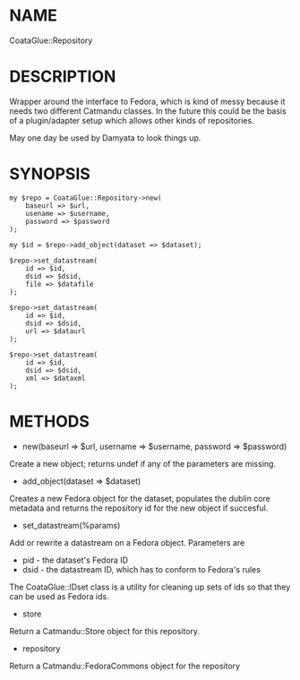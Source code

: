 # NAME

CoataGlue::Repository

# DESCRIPTION

Wrapper around the interface to Fedora, which is kind of messy
because it needs two different Catmandu classes. In the future
this could be the basis of a plugin/adapter setup which allows
other kinds of repositories.

May one day be used by Damyata to look things up.

# SYNOPSIS

    my $repo = CoataGlue::Repository->new(
	    baseurl => $url,
	    usename => $username,
	    password => $password
    );
    
    my $id = $repo->add_object(dataset => $dataset);

	$repo->set_datastream(
		id => $id,
		dsid => $dsid,
		file => $datafile
	);

	$repo->set_datastream(
		id => $id,
		dsid => $dsid,
		url => $dataurl
	);

	$repo->set_datastream(
		id => $id,
		dsid => $dsid,
		xml => $dataxml
	);

	

# METHODS

- new(baseurl => $url, username => $username, password => $password)

Create a new object; returns undef if any of the parameters are missing.

- add\_object(dataset => $dataset)

Creates a new Fedora object for the dataset, populates the dublin core
metadata and returns the repository id for the new object if succesful.

- set\_datastream(%params)

Add or rewrite a datastream on a Fedora object. Parameters are

- pid - the dataset's Fedora ID
- dsid - the datastream ID, which has to conform to Fedora's rules

The CoataGlue::IDset class is a utility for cleaning up sets of ids so that
they can be used as Fedora ids.



- store

Return a Catmandu::Store object for this repository.

- repository

Return a Catmandu::FedoraCommons object for the repository
